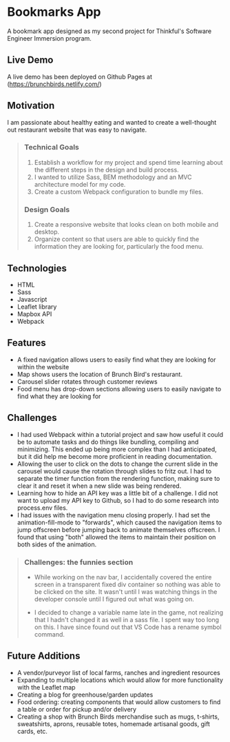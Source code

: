 # Bookmarks App
A bookmark app designed as my second project for Thinkful's Software Engineer Immersion program. 

## Live Demo

A live demo has been deployed on Github Pages at
(https://brunchbirds.netlify.com/)

## Motivation

I am passionate about healthy eating and wanted to create a well-thought out restaurant website that was easy to navigate. 

>### **Technical Goals**
> 1. Establish a workflow for my project and spend time learning about the different steps in the design and build  process.
> 2. I wanted to utilize Sass, BEM methodology and an MVC architecture model for my code.
> 3. Create a custom Webpack configuration to bundle my files.
> ### **Design Goals**
> 1. Create a responsive website that looks clean on both mobile and desktop.
> 2. Organize content so that users are able to quickly find the information they are looking for, particularly the food menu.
>

## Technologies

* HTML
* Sass
* Javascript
* Leaflet library
* Mapbox API
* Webpack

## Features

* A fixed navigation allows users to easily find what they are looking for within the website
* Map shows users the location of Brunch Bird's restaurant.
* Carousel slider rotates through customer reviews
* Food menu has drop-down sections allowing users to easily navigate to find what they are looking for


## Challenges

* I had used Webpack within a tutorial project and saw how useful it could be to automate tasks and do things like bundling, compiling and minimizing. This ended up being more complex than I had anticipated, but it did help me become more proficient in reading documentation.
* Allowing the user to click on the dots to change the current slide in the carousel would cause the rotation through slides to fritz out. I had to separate the timer function from the rendering function, making sure to clear it and reset it when a new slide was being rendered.
* Learning how to hide an API key was a little bit of a challenge. I did not want to upload my API key to Github, so I had to do some research into process.env files.
* I had issues with the navigation menu closing properly. I had set the animation-fill-mode to "forwards", which caused the navigation items to jump offscreen before jumping back to animate themselves offscreen. I found that using "both" allowed the items to maintain their position on both sides of the animation.
> ### **Challenges: the funnies section**
> * While working on the nav bar, I accidentally covered the entire screen in a transparent fixed div container so nothing was able to be clicked on the site. It wasn't until I was watching things in the developer console until I figured out what was going on.
>
> * I decided to change a variable name late in the game, not realizing that I hadn't changed it as well in a sass file. I spent way too long on this. I have since found out that VS Code has a rename symbol command.

## Future Additions

* A vendor/purveyor list of local farms, ranches and ingredient resources
* Expanding to multiple locations which would allow for more functionality with the Leaflet map
* Creating a blog for greenhouse/garden updates
* Food ordering: creating components that would allow customers to find a table or order for pickup and/or delivery
* Creating a shop with Brunch Birds merchandise such as mugs, t-shirts, sweatshirts, aprons, reusable totes, homemade artisanal goods, gift cards, etc.